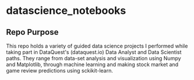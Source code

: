 # datascience_notebooks

## Repo Purpose

This repo holds a variety of guided data science projects I performed while taking part in DataQuest's (dataquest.io) Data Analyst
and Data Scientist paths. They range from data-set analysis and visualization using Numpy and Matplotlib, through machine 
learning and making stock market and game review predictions using sckikit-learn.
